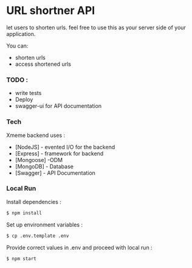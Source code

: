 # URL shortner API

let users to shorten urls. feel free to use this as your server side of your application.


You can:
  - shorten urls
  - access shortened urls
  

### TODO :
  - write tests
  - Deploy
  - swagger-ui for API documentation 

### Tech

Xmeme backend uses : 

* [NodeJS] -  evented I/O for the backend
* [Express] - framework for backend
* [Mongoose] -ODM
* [MongoDB] - Database
* [Swagger] - API Documentation

### Local Run

Install dependencies :

```sh
$ npm install
```

Set up environment variables :

```sh
$ cp .env.template .env
```

Provide correct values in .env and proceed with local run :

```sh
$ npm start
```











